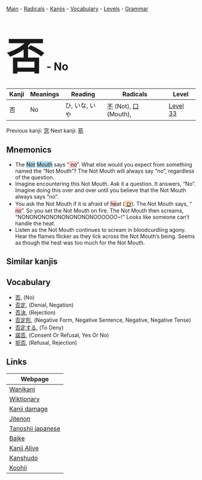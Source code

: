 <style> bigfont {font-size: 100px}</style>
[Main](../README.md) -
[Radicals](../radicals.md) -
[Kanjis](../kanjis.md) -
[Vocabulary](../vocabulary.md) -
[Levels](../levels.md) -
[Grammar](../grammar.md)
# <bigfont> 否</bigfont> - No 

| Kanji | Meanings | Reading | Radicals | Level |
| --- | --- | --- | --- | --- |
| 否 | No | ひ, いな, いや | [不](../radicals/不.md) (Not), [口](../radicals/口.md) (Mouth),  | [Level 33](../levels/wk_level33.md) |

Previous kanji: [窓](窓.md) Next kanji: [筋](筋.md) 

## Mnemonics
 * The <span style="background-color:#ADD8E6"> Not</span> <span style="background-color:#ADD8E6"> Mouth</span> says “<span style="background-color:#ffcccb"> no</span>”. What else would you expect from something named the “Not Mouth”? The Not Mouth will always say “no”, regardless of the question.
* Imagine encountering this Not Mouth. Ask it a question. It answers, “No”. Imagine doing this over and over until you believe that the Not Mouth always says “no”.
* You ask the Not Mouth if it is afraid of <span style="background-color:#ffcccb"> he</span>at (<span style="background-color:#fed8b1"> [ひ](https://jisho.org/search/ひ)</span>). The Not Mouth says, “<span style="background-color:#ffcccb"> no</span>”. So you set the Not Mouth on fire. The Not Mouth then screams, “NONONONONONONONONONOOOOOO~!” Looks like someone can’t handle the heat.
* Listen as the Not Mouth continues to scream in bloodcurdling agony. Hear the flames flicker as they lick across the Not Mouth’s being. Seems as though the heat was too much for the Not Mouth.


## Similar kanjis
 


## Vocabulary
 * [否](../vocabulary/否.md), (No)
* [否定](../vocabulary/否.md), (Denial, Negation)
* [否決](../vocabulary/否.md), (Rejection)
* [否定形](../vocabulary/否.md), (Negative Form, Negative Sentence, Negative, Negative Tense)
* [否定する](../vocabulary/否.md), (To Deny)
* [諾否](../vocabulary/否.md), (Consent Or Refusal, Yes Or No)
* [拒否](../vocabulary/否.md), (Refusal, Rejection)



## Links 

| Webpage |
| --- |
| [Wanikani          ](https://www.wanikani.com/kanji/否) |
| [Wiktionary        ](https://en.wiktionary.org/wiki/否) |
| [Kanji damage      ](http://www.kanjidamage.com/kanji/search?utf8=✓&q=否) |
| [Jitenon           ](https://jitenon.com/kanji/否) |
| [Tanoshii japanese ](https://www.tanoshiijapanese.com/dictionary/kanji.cfm?k=否) |
| [Baike             ](https://baike.baidu.com/item/否) |
| [Kanji Alive       ](https://app.kanjialive.com/否) |
| [Kanshudo          ](https://www.kanshudo.com/searchmn?q=否) |
| [Koohii            ](https://kanji.koohii.com/study/kanji/否) |
